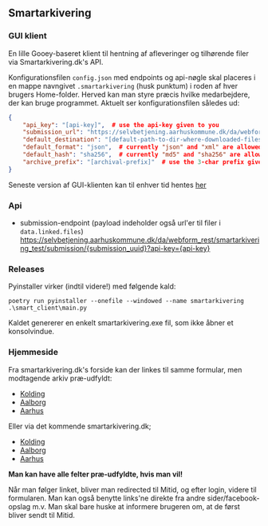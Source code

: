 ## Smartarkivering

### GUI klient
En lille Gooey-baseret klient til hentning af afleveringer og tilhørende filer via Smartarkivering.dk's API.

Konfigurationsfilen ```config.json``` med endpoints og api-nøgle skal placeres i en mappe navngivet ``.smartarkivering`` (husk punktum) i roden af hver brugers Home-folder. Herved kan man styre præcis hvilke medarbejdere, der kan bruge programmet. Aktuelt ser konfigurationsfilen således ud:

````json
{
    "api_key": "[api-key]",  # use the api-key given to you
    "submission_url": "https://selvbetjening.aarhuskommune.dk/da/webform_rest/smartarkivering_test/submission",
    "default_destination": "[default-path-to-dir-where-downloaded-files-are-to-be-stored]",
    "default_format": "json",  # currently "json" and "xml" are allowed
    "default_hash": "sha256",  # currently "md5" and "sha256" are allowed
    "archive_prefix": "[archival-prefix]"  # use the 3-char prefix given to you
}
````

Seneste version af GUI-klienten kan til enhver tid hentes [her](https://github.com/aarhusstadsarkiv/smart-client/releases)

### Api
- submission-endpoint (payload indeholder også url'er til filer i `data.linked.files`)
  https://selvbetjening.aarhuskommune.dk/da/webform_rest/smartarkivering_test/submission/{submission_uuid}?api-key={api-key}

### Releases
Pyinstaller virker (indtil videre!) med følgende kald:

`poetry run pyinstaller --onefile --windowed --name smartarkivering .\smart_client\main.py`

Kaldet genererer en enkelt smartarkivering.exe fil, som ikke åbner et konsolvindue.

### Hjemmeside
Fra smartarkivering.dk's forside kan der linkes til samme formular, men modtagende arkiv præ-udfyldt:

- [Kolding](https://selvbetjening.aarhuskommune.dk/da/content/smartarkivering?archive=kol)
- [Aalborg](https://selvbetjening.aarhuskommune.dk/da/content/smartarkivering?archive=aal)
- [Aarhus](https://selvbetjening.aarhuskommune.dk/da/content/smartarkivering?archive=aar)

Eller via det kommende smartarkivering.dk;

- [Kolding](https://aarhusstadsarkiv.github.io/smart-web/form?archive=kol)
- [Aalborg](https://aarhusstadsarkiv.github.io/smart-web/form?archive=aal)
- [Aarhus](https://aarhusstadsarkiv.github.io/smart-web/form?archive=aar)


**Man kan have alle felter præ-udfyldte, hvis man vil!**

Når man følger linket, bliver man redirected til Mitid, og efter login, videre til formularen. Man kan også benytte links'ne direkte fra andre sider/facebook-opslag m.v. Man skal bare huske at informere brugeren om, at de først bliver sendt til Mitid.
